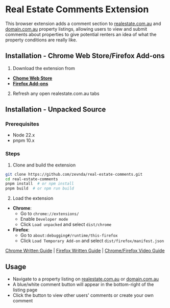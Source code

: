 # Real Estate Comments Extension

This browser extension adds a comment section to [realestate.com.au](https://www.realestate.com.au) and [domain.com.au](https://www.domain.com.au) property listings, allowing users to view and submit comments about properties to give potential renters an idea of what the property conditions are really like.

## Installation - Chrome Web Store/Firefox Add-ons

1. Download the extension from
  - **[Chome Web Store](https://chromewebstore.google.com/detail/fpmhogbiebniapjfkbhgeacgkgpjaenn)**
  - **[Firefox Add-ons](https://addons.mozilla.org/en-US/firefox/addon/real-estate-comments/)**
2. Refresh any open realestate.com.au tabs

## Installation - Unpacked Source

### Prerequisites
- Node 22.x
- pnpm 10.x

### Steps
1. Clone and build the extension
```bash
git clone https://github.com/zevnda/real-estate-comments.git
cd real-estate-comments
pnpm install  # or npm install
pnpm build  # or npm run build
```

2. Load the extension
- **Chrome**:
  - Go to `chrome://extensions/`
  - Enable `Developer mode`
  - Click `Load unpacked` and select `dist/chrome`
- **Firefox**:
  - Go to `about:debugging#/runtime/this-firefox`
  - Click `Load Temporary Add-on` and select `dist/firefox/manifest.json`

[Chrome Written Guide](https://developer.chrome.com/docs/extensions/mv3/getstarted/development-basics/#load-unpacked) | [Firefox Written Guide](https://developer.mozilla.org/en-US/docs/Mozilla/Add-ons/WebExtensions/Your_first_WebExtension#installing) | [Chrome/Firefox Video Guide](https://www.youtube.com/watch?v=dhaGRJvJAII)

## Usage

- Navigate to a property listing on [realestate.com.au](https://www.realestate.com.au) or [domain.com.au](https://www.domain.com.au)
- A blue/white comment button will appear in the bottom-right of the listing page
- Click the button to view other users' comments or create your own comment